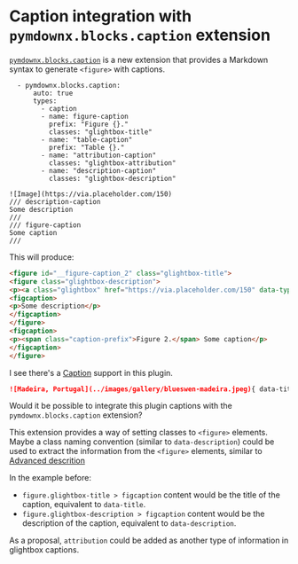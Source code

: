 # Caption integration with `pymdownx.blocks.caption` extension

[`pymdownx.blocks.caption`](https://facelessuser.github.io/pymdown-extensions/extensions/blocks/plugins/caption/) is a new extension that provides a Markdown syntax to generate `<figure>` with captions.

```
  - pymdownx.blocks.caption:
      auto: true
      types:
        - caption
        - name: figure-caption
          prefix: "Figure {}."
          classes: "glightbox-title"
        - name: "table-caption"
          prefix: "Table {}."
        - name: "attribution-caption"
          classes: "glightbox-attribution"
        - name: "description-caption"
          classes: "glightbox-description"
```

```
![Image](https://via.placeholder.com/150)
/// description-caption
Some description
///
/// figure-caption
Some caption
///
```

This will produce:

```html
<figure id="__figure-caption_2" class="glightbox-title">
<figure class="glightbox-description">
<p><a class="glightbox" href="https://via.placeholder.com/150" data-type="image" data-width="auto" data-height="auto" data-desc-position="bottom"><img alt="Image" src="https://via.placeholder.com/150"></a></p>
<figcaption>
<p>Some description</p>
</figcaption>
</figure>
<figcaption>
<p><span class="caption-prefix">Figure 2.</span> Some caption</p>
</figcaption>
</figure>
```

I see there's a [Caption]( https://blueswen.github.io/mkdocs-glightbox/caption/caption/) support in this plugin.

```md
![Madeira, Portugal](../images/gallery/blueswen-madeira.jpeg){ data-title="Madeira, Portugal." data-description="Madeira, an autonomous region of Portugal, is an archipelago comprising 4 islands off the northwest coast of Africa. - Google" }
```

Would it be possible to integrate this plugin captions with the `pymdownx.blocks.caption` extension?

This extension provides a way of setting classes to `<figure>` elements. Maybe a class naming convention (similar to `data-description`) could be used to extract the information from the `<figure>` elements, similar to [Advanced descrition](https://blueswen.github.io/mkdocs-glightbox/caption/caption/#advanced-description)

In the example before:

- `figure.glightbox-title > figcaption` content would be the title of the caption, equivalent to `data-title`.
- `figure.glightbox-description > figcaption` content would be the description of the caption, equivalent to `data-description`.

As a proposal, `attribution` could be added as another type of information in glightbox captions.
